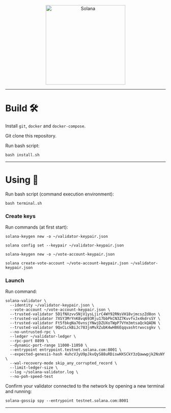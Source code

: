 <p align="center">
  <a href="https://solana.com">
    <img alt="Solana" src="https://i.imgur.com/uBVzyX3.png" width="250" />
  </a>
</p>

---

# Build 🛠

Install `git`, `docker` and `docker-compose`.

Git clone this repository.


Run bash script:

```
bash install.sh
```

---

# Using 👏

Run bash script (command execution environment):

```
bash terminal.sh
```

### Create keys

Run commands (at first start):

```
solana-keygen new -o ~/validator-keypair.json
```
```
solana config set --keypair ~/validator-keypair.json
```
```
solana-keygen new -o ~/vote-account-keypair.json
```
```
solana create-vote-account ~/vote-account-keypair.json ~/validator-keypair.json
```

### Launch

Run command:

```
solana-validator \
  --identity ~/validator-keypair.json \
  --vote-account ~/vote-account-keypair.json \
  --trusted-validator 5D1fNXzvv5NjV1ysLjirC4WY92RNsVH18vjmcszZd8on \
  --trusted-validator 7XSY3MrYnK8vq693Rju17bbPkCN3Z7KvvfvJx4kdrsSY \
  --trusted-validator Ft5fbkqNa76vnsjYNwjDZUXoTWpP7VYm3mtsaQckQADN \
  --trusted-validator 9QxCLckBiJc783jnMvXZubK4wH86Eqqvashtrwvcsgkv \
  --no-untrusted-rpc \
  --ledger ~/validator-ledger \
  --rpc-port 8899 \
  --dynamic-port-range 11000-11050 \
  --entrypoint entrypoint.testnet.solana.com:8001 \
  --expected-genesis-hash 4uhcVJyU9pJkvQyS88uRDiswHXSCkY3zQawwpjk2NsNY \
  --wal-recovery-mode skip_any_corrupted_record \
  --limit-ledger-size \
  --log ~/solana-validator.log \
  --no-poh-speed-test 
```

Confirm your validator connected to the network by opening a new terminal and running:

```
solana-gossip spy --entrypoint testnet.solana.com:8001
```


---
